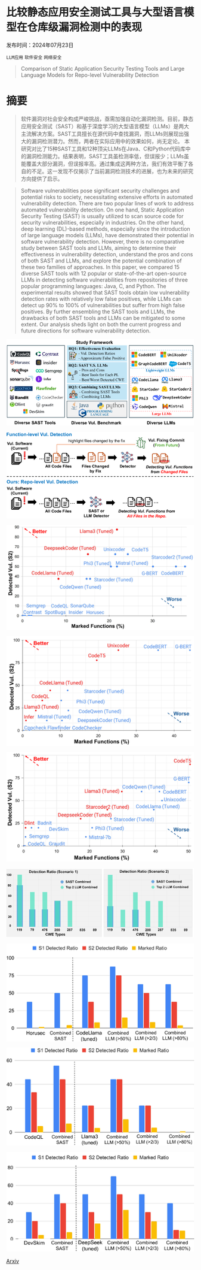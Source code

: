 # 比较静态应用安全测试工具与大型语言模型在仓库级漏洞检测中的表现

发布时间：2024年07月23日

`LLM应用` `软件安全` `网络安全`

> Comparison of Static Application Security Testing Tools and Large Language Models for Repo-level Vulnerability Detection

# 摘要

> 软件漏洞对社会安全构成严峻挑战，亟需加强自动化漏洞检测。目前，静态应用安全测试（SAST）和基于深度学习的大型语言模型（LLMs）是两大主流解决方案。SAST工具擅长在源代码中查找漏洞，而LLMs则展现出强大的漏洞检测潜力。然而，两者在实际应用中的效果如何，尚无定论。  本研究对比了15种SAST工具和12种顶尖LLMs在Java、C和Python代码库中的漏洞检测能力。结果表明，SAST工具虽检测率低，但误报少；LLMs虽能覆盖大部分漏洞，但误报率高。通过集成这两种方法，我们有效平衡了各自的不足。这一发现不仅揭示了当前漏洞检测技术的进展，也为未来的研究方向提供了启示。

> Software vulnerabilities pose significant security challenges and potential risks to society, necessitating extensive efforts in automated vulnerability detection. There are two popular lines of work to address automated vulnerability detection. On one hand, Static Application Security Testing (SAST) is usually utilized to scan source code for security vulnerabilities, especially in industries. On the other hand, deep learning (DL)-based methods, especially since the introduction of large language models (LLMs), have demonstrated their potential in software vulnerability detection. However, there is no comparative study between SAST tools and LLMs, aiming to determine their effectiveness in vulnerability detection, understand the pros and cons of both SAST and LLMs, and explore the potential combination of these two families of approaches.
  In this paper, we compared 15 diverse SAST tools with 12 popular or state-of-the-art open-source LLMs in detecting software vulnerabilities from repositories of three popular programming languages: Java, C, and Python. The experimental results showed that SAST tools obtain low vulnerability detection rates with relatively low false positives, while LLMs can detect up 90\% to 100\% of vulnerabilities but suffer from high false positives. By further ensembling the SAST tools and LLMs, the drawbacks of both SAST tools and LLMs can be mitigated to some extent. Our analysis sheds light on both the current progress and future directions for software vulnerability detection.

![比较静态应用安全测试工具与大型语言模型在仓库级漏洞检测中的表现](../../../paper_images/2407.16235/x1.png)

![比较静态应用安全测试工具与大型语言模型在仓库级漏洞检测中的表现](../../../paper_images/2407.16235/x2.png)

![比较静态应用安全测试工具与大型语言模型在仓库级漏洞检测中的表现](../../../paper_images/2407.16235/x3.png)

![比较静态应用安全测试工具与大型语言模型在仓库级漏洞检测中的表现](../../../paper_images/2407.16235/x4.png)

![比较静态应用安全测试工具与大型语言模型在仓库级漏洞检测中的表现](../../../paper_images/2407.16235/x5.png)

![比较静态应用安全测试工具与大型语言模型在仓库级漏洞检测中的表现](../../../paper_images/2407.16235/x6.png)

![比较静态应用安全测试工具与大型语言模型在仓库级漏洞检测中的表现](../../../paper_images/2407.16235/x7.png)

![比较静态应用安全测试工具与大型语言模型在仓库级漏洞检测中的表现](../../../paper_images/2407.16235/x8.png)

![比较静态应用安全测试工具与大型语言模型在仓库级漏洞检测中的表现](../../../paper_images/2407.16235/x9.png)

[Arxiv](https://arxiv.org/abs/2407.16235)